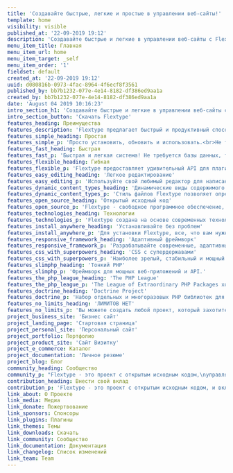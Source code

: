 ```yaml
---
title: 'Создавайте быстрые, легкие и простые в управлении веб-сайты!'
template: home
visibility: visible
published_at: '22-09-2019 19:12'
description: 'Создавайте быстрые и легкие в управлении веб-сайты c Flextype. Try Flextype!'
menu_item_title: Главная
menu_item_url: home
menu_item_target: _self
menu_item_order: '1'
fieldset: default
created_at: '22-09-2019 19:12'
uuid: d080816b-0973-4fac-8964-4f6ecf8f3561
published_by: bb7b1232-077e-4e14-8182-df386ed9aa1a
created_by: bb7b1232-077e-4e14-8182-df386ed9aa1a
date: 'August 04 2019 10:16:23'
intro_section_h1: 'Создавайте быстрые и легкие в управлении веб-сайты c Flextype.'
intro_section_button: 'Скачать Flextype'
features_heading: Преимущества
features_description: 'Flextype предлагает быстрый и продуктивный способ<br> создания и управлениями веб-сайтами.'
features_simple_heading: Простая
features_simple_p: 'Просто установить, обновить и использовать.<br>Не требуется установки, просто скопируйте файлы на ваш сервер!'
features_fast_heading: Быстрая
features_fast_p: 'Быстрая и легкая система! Не требуется базы данных, только плоские файлы!'
features_flexible_heading: Гибкая
features_flexible_p: 'Flextype предоставляет удивительный API для плагинов, тем и разработчиков ядра!'
features_easy_editing_heading: 'Легкое редактирование'
features_easy_editing_p: 'Используйте свой любимый редактор для написания своего контента или красивую панель администратора'
features_dynamic_content_types_heading: 'Динамические виды содержимого'
features_dynamic_content_types_p: 'Стиль файлов Flextype позволяет определить настраиваемые поля для любых ваших записей.'
features_open_source_heading: 'Открытый исходный код'
features_open_source_p: 'Flextype - свободное программное обеспечение, выпущенное под лицензией MIT!'
features_technologies_heading: Технологии
features_technologies_p: 'Flextype создана на основе современных технологий.'
features_install_anywhere_heading: 'Устанавливайте без проблем'
features_install_anywhere_p: 'Для установки Flextype, все, что вам нужно, это сервер, работающий с PHP 7'
features_responsive_framework_heading: 'Адаптивный фреймворк'
features_responsive_framework_p: 'Разрабатывайте современные, адаптивные проекты с Twitter Bootstrap.'
features_css_with_superpowers_heading: 'CSS с супердержавами'
features_css_with_superpowers_p: 'Наиболее зрелый, стабильный и мощный язык расширения CSS'
features_slimphp_heading: 'Тонкий PHP'
features_slimphp_p: 'Фреймворк для мощных веб-приложений и API.'
features_the_php_league_heading: 'The PHP League'
features_the_php_league_p: 'The League of Extraordinary PHP Packages хорошо протестирована и использует современные стандарты кодирования.'
features_doctrine_heading: 'Doctrine Project'
features_doctrine_p: 'Набор отдельных и многоразовых PHP библиотек для мощных веб-приложений.'
features_no_limits_heading: 'ЛИМИТОВ НЕТ'
features_no_limits_p: 'Вы можете создать любой проект, который захотите.'
project_business_site: 'Бизнес сайт'
project_landing_page: 'Стартовая страница'
project_personal_site: 'Персональный сайт'
project_portfolio: Портфолио
project_product_site: 'Сайт Визитку'
project_e_commerce: Каталог
project_documentation: 'Личное резюме'
project_blog: Блог
community_heading: Сообщество
community_p: "Flextype - это проект с открытым исходным кодом,\nуправляемый сообществом и поддерживаемый сообществом!"
contribution_heading: Внести свой вклад
contribution_p: 'Flextype - это проект с открытым исходным кодом, и вклад сообщества важен для его роста и успеха. Внести свой вклад в Flextype легко, и вы можете выделить столько времени, сколько захотите.'
link_about: О Проекте
link_media: Медиа
link_donate: Пожертвование
link_sponsors: Спонсоры
link_plugins: Плагины
link_themes: Темы
link_downloads: Скачать
link_community: Сообщество
link_documentation: Документация
link_changelog: Список изменений
link_team: Team
---
```


